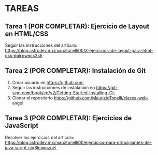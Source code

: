 # TAREAS

## Tarea 1 (POR COMPLETAR): Ejercicio de Layout en HTML/CSS

Seguir las instrucciones del artículo:
https://blog.astrodev.mx/mauztonelli00/3-ejercicios-de-layout-para-html-css-dqirpwncs3sh

## Tarea 2 (POR COMPLETAR): Instalación de Git

1. Crear usuario en https://github.com
2. Seguir las instrucciones de instalación en https://git-scm.com/book/en/v2/Getting-Started-Installing-Git
3. Clonar el repositorio https://github.com/MaurizioTonelli/clases-web-angel

## Tarea 3 (POR COMPLETAR): Ejercicios de JavaScript

Resolver los ejercicios del artículo:
https://blog.astrodev.mx/mauztonelli00/ejercicios-para-principiantes-de-java-script-piq8knwnzuet
